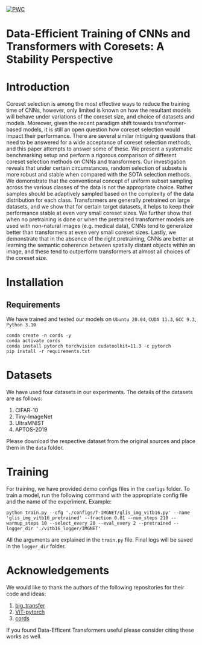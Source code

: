 [![PWC](https://img.shields.io/endpoint.svg?url=https://paperswithcode.com/badge/data-efficient-training-of-cnns-and/image-classification-on-tiny-imagenet-1)](https://paperswithcode.com/sota/image-classification-on-tiny-imagenet-1?p=data-efficient-training-of-cnns-and)
# Data-Efficient Training of CNNs and Transformers with Coresets: A Stability Perspective

# Introduction

Coreset selection is among the most effective ways to reduce the training time of CNNs, however, only limited is known on how the resultant models will behave under variations of the coreset size, and choice of datasets and models. Moreover, given the recent paradigm shift towards transformer-based models, it is still an open question how coreset selection would impact their performance. There are several similar intriguing questions that need to be answered for a wide acceptance of coreset selection methods, and this paper attempts to answer some of these. We present a systematic benchmarking setup and perform a rigorous comparison of different coreset selection methods on CNNs and transformers. Our investigation reveals that under certain circumstances, random selection of subsets is more robust and stable when compared with the SOTA selection methods. We demonstrate that the conventional concept of uniform subset sampling across the various classes of the data is not the appropriate choice. Rather samples should be adaptively sampled based on the complexity of the data distribution for each class. Transformers are generally pretrained on large datasets, and we show that for certain target datasets, it helps to keep their performance stable at even very small coreset sizes. We further show that when no pretraining is done or when the pretrained transformer models are used with non-natural images (e.g. medical data), CNNs tend to generalize better than transformers at even very small coreset sizes. Lastly, we demonstrate that in the absence of the right pretraining, CNNs are better at learning the semantic coherence between spatially distant objects within an image, and these tend to outperform transformers at almost all choices of the coreset size.

# Installation

## Requirements

We have trained and tested our models on `Ubuntu 20.04`, `CUDA 11.3`, `GCC 9.3`, `Python 3.10` 

```
conda create -n cords -y
conda activate cords
conda install pytorch torchvision cudatoolkit=11.3 -c pytorch
pip install -r requirements.txt
```

# Datasets
We have used four datasets in our experiments. The details of the datasets are as follows: 
1. CIFAR-10
2. Tiny-ImageNet
3. UltraMNIST
4. APTOS-2019

Please download the respective dataset from the original sources and place them in the `data` folder.

# Training
For training, we have provided demo configs files in the `configs` folder. To train a model, run the following command with the appropriate config file and the name of the experiment. 
Example:

```
python train.py --cfg './configs/T-IMGNET/glis_img_vitb16.py' --name 'glis_img_vitb16_pretrained' --fraction 0.01 --num_steps 210 --warmup_steps 10 --select_every 20 --eval_every 2 --pretrained --logger_dir './vitb16_logger/IMGNET'
``` 

All the arguments are explained in the `train.py` file. Final logs will be saved in the `logger_dir` folder.

# Acknowledgements
We would like to thank the authors of the following repositories for their code and ideas: 
1. [big_transfer](https://github.com/google-research/big_transfer)
2. [ViT-pytorch](https://github.com/jeonsworld/ViT-pytorch)
3. [cords](https://github.com/decile-team/cords)

If you found Data-Efficent Transformers useful please consider citing these works as well.
